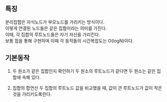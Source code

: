 ## 특징
분리집합은 자식노드가 부모노드를 가리키는 방식이다.      
이렇게 연결된 노드들은 같은 집합이라는 의미를 가진다.        
이때, 각 집합의 루트노드들은 자기 자신을 가리킨다.         
보통 힙을 통해 구현하며 이때 각 동작들의 시간복잡도는 O(logN)이다.         
              
## 기본동작
1. 두 원소가 같은 집합인지 확인하기
두 원소의 루트노드가 같다면 두 원소는 같은 집합에 속해 있다.
          
2. 집합의 합연산
두 집합의 루트노드 값을 비교했을 때, 값이 큰 루트노드가 값이 작은 것을 가리키도록한다.       
